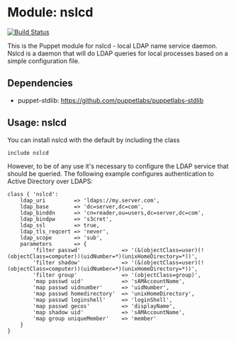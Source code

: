 # Module: nslcd
[![Build Status](https://travis-ci.org/jlyheden/puppet-nslcd.png)](https://travis-ci.org/jlyheden/puppet-nslcd)

This is the Puppet module for nslcd - local LDAP name service daemon.
Nslcd is a daemon that will do LDAP queries for local processes based
on a simple configuration file.

## Dependencies

* puppet-stdlib: https://github.com/puppetlabs/puppetlabs-stdlib

## Usage: nslcd

You can install nslcd with the default by including the class

	include nslcd

However, to be of any use it's necessary to configure the LDAP service
that should be queried. The following example configures authentication
to Active Directory over LDAPS:

	class { 'nslcd':
		ldap_uri         => 'ldaps://my.server.com',
		ldap_base        => 'dc=server,dc=com',
		ldap_binddn      => 'cn=reader,ou=users,dc=server,dc=com',
		ldap_bindpw      => 's3cret',
		ldap_ssl         => true,
		ldap_tls_reqcert => 'never',
		ldap_scope       => 'sub',
		parameters       => {
			'filter passwd'             => '(&(objectClass=user)(!(objectClass=computer))(uidNumber=*)(unixHomeDirectory=*))',
			'filter shadow'             => '(&(objectClass=user)(!(objectClass=computer))(uidNumber=*)(unixHomeDirectory=*))',
			'filter group'              => '(objectClass=group)',
			'map passwd uid'            => 'sAMAccountName',
			'map passwd uidnumber'      => 'uidNumber',
			'map passwd homedirectory'  => 'unixHomeDirectory',
			'map passwd loginshell'     => 'loginShell',
			'map passwd gecos'          => 'displayName',
			'map shadow uid'            => 'sAMAccountName',
			'map group uniqueMember'    => 'member'
		}
	}

